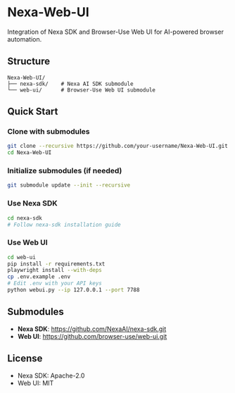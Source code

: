 # Nexa-Web-UI

Integration of Nexa SDK and Browser-Use Web UI for AI-powered browser automation.

## Structure

```
Nexa-Web-UI/
├── nexa-sdk/    # Nexa AI SDK submodule
└── web-ui/      # Browser-Use Web UI submodule
```

## Quick Start

### Clone with submodules

```bash
git clone --recursive https://github.com/your-username/Nexa-Web-UI.git
cd Nexa-Web-UI
```

### Initialize submodules (if needed)

```bash
git submodule update --init --recursive
```

### Use Nexa SDK

```bash
cd nexa-sdk
# Follow nexa-sdk installation guide
```

### Use Web UI

```bash
cd web-ui
pip install -r requirements.txt
playwright install --with-deps
cp .env.example .env
# Edit .env with your API keys
python webui.py --ip 127.0.0.1 --port 7788
```

## Submodules

- **Nexa SDK**: https://github.com/NexaAI/nexa-sdk.git
- **Web UI**: https://github.com/browser-use/web-ui.git

## License

- Nexa SDK: Apache-2.0
- Web UI: MIT
